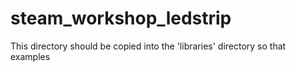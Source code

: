 # steam_workshop_ledstrip

This directory should be copied into the 'libraries' directory so that examples

